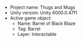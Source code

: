                                                                                                                                                                                                                                                                                                                                                                                                                                                                                                                                  
<!-- UNITY CODE ASSIST INSTRUCTIONS START -->
- Project name: Thugs and Mugs
- Unity version: Unity 6000.0.47f1
- Active game object:
  - Name: Barrel of Black Blaze
  - Tag: Barrel
  - Layer: Interactable
<!-- UNITY CODE ASSIST INSTRUCTIONS END -->